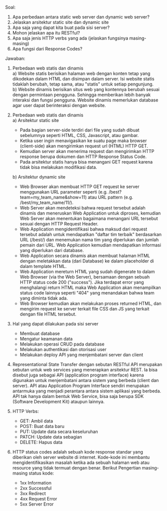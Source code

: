 Soal:

1. Apa perbedaan antara static web server dan dynamic web server?
2. Jelaskan arsitektur static site dan dynamic site
3. Apa saja yang dapat kita buat pada sisi server?
4. Mohon jelaskan apa itu RESTful?
5. Apa saja jenis HTTP verbs yang ada (jelaskan fungsinya masing-masing)
6. Apa fungsi dari Response Codes?

Jawaban:

1.  Perbedaan web statis dan dinamis\
    a) Website statis berisikan halaman web dengan konten tetap yang dikodekan dalam HTML dan disimpan dalam server. Isi website statis tidaklah berubah, tetap sama, atau "statis" untuk setiap pengunjung.\
    b) Website dinamis berisikan situs web yang kontennya berubah sesuai dengan permintaan pengguna. Sehingga memberikan lebih banyak interaksi dan fungsi pengguna. Website dinamis memerlukan database agar user dapat berinteraksi dengan website.

2.  Perbedaan web statis dan dinamis\
    a) Arsitektur static site

    - Pada bagian server-side terdiri dari file yang sudah dibuat sebelumnya seperti HTML, CSS, Javascript, atau gambar.
    - Ketika user ingin menavigasikan ke suatu page maka browser (client-side) akan mengirimkan request url (HTML) HTTP GET.
    - Kemudian server akan menerima request dan mengirimkan HTTP response berupa dokumen dan HTTP Response Status Code.
    - Pada arsitektur statis hanya bisa menangani GET request karena tidak bisa melakukan modifikasi data.

    b) Arsitektur dynamic site

    - Web Browser akan membuat HTTP GET request ke server menggunakan URL parameter seperti (e.g. /best?team=my_team_name&show=11) atau URL pattern (e.g. /best/my_team_name/11/).
    - Web Server akan mendeteksi bahwa request tersebut adalah dinamis dan meneruskan Web Application untuk diproses, kemudian Web Server akan menentukan bagaimana menangani URL tersebut sesuai dengan HTTP Request Header.
    - Web Application mengidentifikasi bahwa maksud dari request tersebut adalah untuk mendapatkan "daftar tim terbaik" berdasarkan URL (/best/) dan menemukan nama tim yang diperlukan dan jumlah pemain dari URL. Web Application kemudian mendapatkan informasi yang diperlukan dari database.
    - Web Application secara dinamis akan membuat halaman HTML dengan meletakkan data (dari Database) ke dalam placeholder di dalam template HTML.
    - Web Application mereturn HTML yang sudah digenerate to dalam Web Browser (via the Web Server), bersamaan dengan sebuah HTTP status code 200 ("success"). Jika terdapat error yang menghalangi return HTML maka Web Application akan menampilkan status code lainnya seperti "404" yang menandakan bahwa team yang diminta tidak ada.
    - Web Browser kemudian akan melakukan proses returned HTML, dan mengirim request ke server terkait file CSS dan JS yang terkait dengan file HTML tersebut.

3.  Hal yang dapat dilakukan pada sisi server

    - Membuat database
    - Mengatur keamanan data
    - Melakukan operasi CRUD pada database
    - Melakukan authentikasi dan otorisasi user
    - Melakukan deploy API yang menjembatani server dan client

4.  Representational State Transfer dengan sebutan RESTful API merupakan sebutan untuk web services yang menerapkan arsitektur REST. Ia bisa disebut juga sebagai API (application program interface) karena digunakan untuk menjembatani antara sistem yang berbeda (client dan server). API atau Application Program Interface sendiri merupakan antarmuka yang menjadi perantara antara sistem aplikasi yang berbeda. API tak hanya dalam bentuk Web Service, bisa saja berupa SDK (Software Development Kit) ataupun lainnya.

5.  HTTP Verbs:

    - GET: Ambil data
    - POST: Buat data baru
    - PUT: Update data secara keseluruhan
    - PATCH: Update data sebagian
    - DELETE: Hapus data

6.  HTTP status codes adalah sebuah kode response standar yang diberikan oleh server website di internet. Kode-kode ini membantu mengidentifikasikan masalah ketika ada sebuah halaman web atau resource yang tidak termuat dengan benar. Berikut Pengertian masing-masing status kode:
    - 1xx Information
    - 2xx Successful
    - 3xx Redirect
    - 4xx Request Error
    - 5xx Server Error
